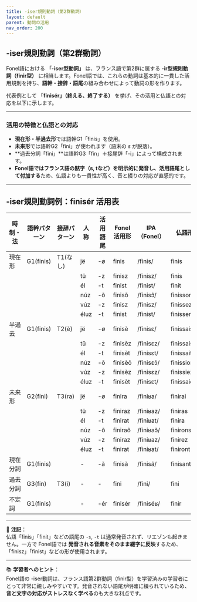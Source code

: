 ```yaml
---
title: -iser規則動詞（第2群動詞）
layout: default
parent: 動詞の活用
nav_order: 200
---
```


## -iser規則動詞（第2群動詞）

Fonel語における **「-iser型動詞」** は、フランス語で第2群に属する **-ir型規則動詞（finir型）** に相当します。Fonel語では、これらの動詞は基本的に一貫した活用規則を持ち、**語幹・接辞・語尾**の組み合わせによって動詞の形を作ります。

代表例として **「finisér」（終える、終了する）** を挙げ、その活用と仏語との対応を以下に示します。

---

### 活用の特徴と仏語との対応

- **現在形・半過去形**では語幹G1「finis」を使用。
- **未来形**では語幹G2「fini」が使われます（語末の *s* が脱落）。
- **過去分詞「fini」**は語幹G3「fin」＋接尾辞「-i」によって構成されます。
- **Fonel語ではフランス語の黙字（s, tなど）を明示的に発音し、活用語尾として付加する**ため、仏語よりも一貫性が高く、音と綴りの対応が直感的です。

---

## -iser規則動詞例：finisér 活用表

| 時制・法 | 語幹パターン | 接辞パターン | 人称 | 活用語尾 | Fonel活用形 | IPA（Fonel） | 仏語形     | IPA（仏語・最長発音）     |
|----------|--------------|--------------|------|-----------|--------------|---------------|------------|----------------------------|
| 現在形   | G1(finis)    | T1(なし)     | jë   | -ø        | finis        | /finis/        | finis      | /fini/                     |
|          |              |              | tü   | -z        | finisz       | /finisz/       | finis      | /fini/                     |
|          |              |              | él   | -t        | finist       | /finist/       | finit      | /fini/                     |
|          |              |              | núz  | -õ        | finisõ       | /finisɔ̃/      | finissons  | /finisɔ̃/                  |
|          |              |              | vúz  | -z        | finisz       | /finisz/       | finissez   | /finis‿ez/                 |
|          |              |              | éluz | -t        | finist       | /finist/       | finissent  | /finis/                    |
| 半過去   | G1(finis)    | T2(è)        | jë   | -ø        | finisè       | /finisɛ/       | finissais  | /finisɛ/                   |
|          |              |              | tü   | -z        | finisèz      | /finisɛz/      | finissais  | /finisɛ/                   |
|          |              |              | él   | -t        | finisèt      | /finisɛt/      | finissait  | /finisɛ/                   |
|          |              |              | núz  | -õ        | finisèõ      | /finisɛɔ̃/     | finissions | /finisjɔ̃/                 |
|          |              |              | vúz  | -z        | finisèz      | /finisɛz/      | finissiez  | /finisje/                  |
|          |              |              | éluz | -t        | finisèt      | /finisɛt/      | finissaient| /finisɛ/                   |
| 未来形   | G2(fini)     | T3(ra)       | jë   | -ø        | finira       | /finiʁa/       | finirai    | /finiʁe/                   |
|          |              |              | tü   | -z        | finiraz      | /finiʁaz/      | finiras    | /finiʁa‿z/                 |
|          |              |              | él   | -t        | finirat      | /finiʁat/      | finira     | /finiʁa/                   |
|          |              |              | núz  | -õ        | finiraõ      | /finiʁaɔ̃/     | finirons   | /finiʁɔ̃/                  |
|          |              |              | vúz  | -z        | finiraz      | /finiʁaz/      | finirez    | /finiʁe‿z/                 |
|          |              |              | éluz | -t        | finirat      | /finiʁat/      | finiront   | /finiʁɔ̃‿t/                |
| 現在分詞 | G1(finis)    |              | -    | -ã        | finisã       | /finisã/       | finisant   | /finisɑ̃/                  |
| 過去分詞 | G3(fin)      | T3(i)        | -    | -         | fini         | /fini/         | fini       | /fini/                     |
| 不定詞   | G1(finis)    |              | -    | -ér       | finisér      | /finiséʁ/      | finir      | /finir/                    |

---

📌 **注記**：  
仏語「finis」「finit」などの語尾の `-s`, `-t` は通常発音されず、リエゾンも起きません。一方で Fonel語では **発音される音素をそのまま綴字に反映**するため、「finisz」「finist」などの形が使用されます。

---

📚 **学習者へのヒント**：  
Fonel語の -iser動詞は、フランス語第2群動詞（finir型）を学習済みの学習者にとって非常に親しみやすいです。発音されない語尾が明確に綴られているため、**音と文字の対応がストレスなく学べる**のも大きな利点です。

